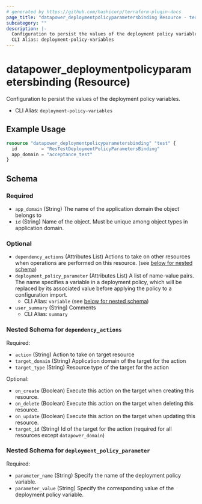 ```yaml
---
# generated by https://github.com/hashicorp/terraform-plugin-docs
page_title: "datapower_deploymentpolicyparametersbinding Resource - terraform-provider-datapower"
subcategory: ""
description: |-
  Configuration to persist the values of the deployment policy variables.
  CLI Alias: deployment-policy-variables
---
```


# datapower_deploymentpolicyparametersbinding (Resource)

Configuration to persist the values of the deployment policy variables.
  - CLI Alias: `deployment-policy-variables`

## Example Usage

```terraform
resource "datapower_deploymentpolicyparametersbinding" "test" {
  id         = "ResTestDeploymentPolicyParametersBinding"
  app_domain = "acceptance_test"
}
```

<!-- schema generated by tfplugindocs -->
## Schema

### Required

- `app_domain` (String) The name of the application domain the object belongs to
- `id` (String) Name of the object. Must be unique among object types in application domain.

### Optional

- `dependency_actions` (Attributes List) Actions to take on other resources when operations are performed on this resource. (see [below for nested schema](#nestedatt--dependency_actions))
- `deployment_policy_parameter` (Attributes List) A list of name-value pairs. The name specifies a variable in a deployment policy, which will be replaced by its associated value before applying the policy to a configuration import.
  - CLI Alias: `variable` (see [below for nested schema](#nestedatt--deployment_policy_parameter))
- `user_summary` (String) Comments
  - CLI Alias: `summary`

<a id="nestedatt--dependency_actions"></a>
### Nested Schema for `dependency_actions`

Required:

- `action` (String) Action to take on target resource
- `target_domain` (String) Application domain of the target for the action
- `target_type` (String) Resource type of the target for the action

Optional:

- `on_create` (Boolean) Execute this action on the target when creating this resource.
- `on_delete` (Boolean) Execute this action on the target when deleting this resource.
- `on_update` (Boolean) Execute this action on the target when updating this resource.
- `target_id` (String) Id of the target for the action (required for all resources except `datapower_domain`)


<a id="nestedatt--deployment_policy_parameter"></a>
### Nested Schema for `deployment_policy_parameter`

Required:

- `parameter_name` (String) Specify the name of the deployment policy variable.
- `parameter_value` (String) Specify the corresponding value of the deployment policy variable.
